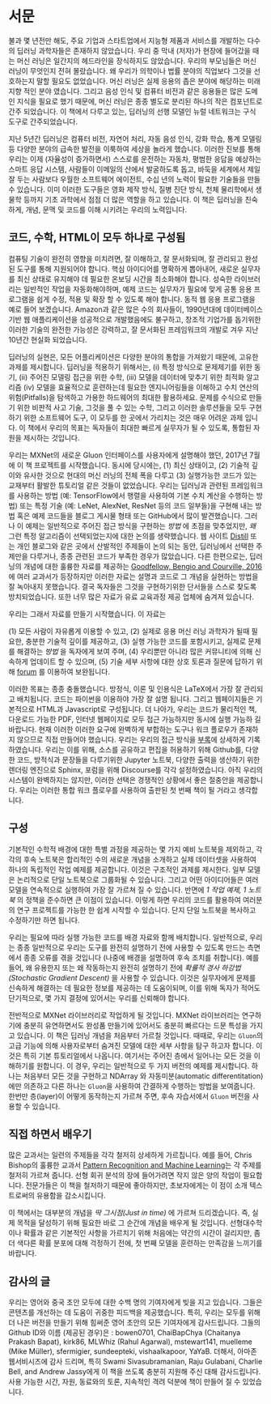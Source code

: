 # 서문

불과 몇 년전만 해도, 주요 기업과 스타트업에서 지능형 제품과 서비스를 개발하는 다수의 딥러닝 과학자들은 존재하지 않았습니다. 우리 중 막내 (저자)가 현장에 들어갔을 때는 머신 러닝은 일간지의 헤드라인을 장식하지도 않았습니다. 우리의 부모님들은 머신 러닝이 무엇인지 전혀 몰랐습니다. 왜 우리가 의학이나 법률 분야의 직업보다 그것을 선호하는지 말할  필요도 없었습니다. 머신 러닝은 실제 응용의 좁은 분야에 해당하는 미래지향 적인 분야 였습니다. 그리고 음성 인식 및 컴퓨터 비전과 같은 응용들은  많은 도메인 지식을 필요로 했기 때문에, 머신 러닝은 종종 별도로 분리된 하나의 작은 컴포넌트로 간주 되었습니다. 이 책에서 다루고 있는, 딥러닝의 선행 모델인 뉴럴 네트워크는 구식 도구로 간주되었습니다. 

지난 5년간 딥러닝은 컴퓨터 비전, 자연어 처리, 자동 음성 인식, 강화 학습, 통계 모델링 등 다양한 분야의 급속한 발전을 이룩하여 세상을 놀라게 했습니다. 이러한 진보를 통해 우리는 이제 (자율성이 증가하면서) 스스로를 운전하는 자동차, 평범한 응답을 예상하는 스마트 응답 시스템, 사람들이 이메일의 산에서 발굴하도록 돕고, 바둑을 세계에서 제일 잘 두는 사람보다 우월한 소프트웨어 에이전트, 수십 년의 노력이 필요한 기술들을 만들 수 있습니다. 이미 이러한 도구들은 영화 제작 방식, 질병 진단 방식, 천체 물리학에서 생물학 등까지 기초 과학에서 점점 더 많은 역할을 하고 있습니다. 이 책은 딥러닝을 친숙하게, 개념, 문맥 및 코드를 이해 시키려는 우리의 노력입니다.


## 코드, 수학, HTML이 모두 하나로 구성됨

컴퓨팅 기술이 완전히 영향을 미치려면, 잘 이해하고, 잘 문서화되며, 잘 관리되고 완성된 도구를 통해 지원되어야 합니다. 핵심 아이디어를 명확하게 뽑아내어, 새로운 실무자를 최신 상태로 유지해야 데 필요한 온보딩 시간을 최소화해야 합니다. 성숙한 라이브러리는 일반적인 작업을 자동화해야하며, 예제 코드는 실무자가 필요에 맞게 공통 응용 프로그램을 쉽게 수정, 적용 및 확장 할 수 있도록 해야 합니다. 동적 웹 응용 프로그램을 예로 들어 보겠습니다. Amazon과 같은 많은 수의 회사들이, 1990년대에 데이터베이스 기반 웹 애플리케이션을 성공적으로 개발했음에도 불구하고, 창조적 기업가를 돕기위한 이러한 기술의 완전한 가능성은 강력하고, 잘 문서화된 프레임워크의 개발로 겨우 지난 10년간 현실화 되었습니다.

딥러닝의 실현은, 모든 어플리케이션은 다양한 분야의 통합을 가져왔기 때문에, 고유한 과제를 제시합니다. 딥러닝을 적용하기 위해서는, (i) 특정 방식으로 문제제기를 위한 동기, (ii) 주어진 모델링 접근을 위한 수학, (iii) 모델을 데이터에 맞추기 위한 최적화 알고리즘 (iv) 모델을 효율적으로 훈련하는데 필요한 엔지니어링들을 이해하고 수치 연산의 위험(Pitfalls)을 탐색하고 가용한 하드웨어의 최대한 활용하세요. 문제를 수식으로 만들기 위한 비판적 사고 기술, 그것을 풀 수 있는 수학, 그리고 이러한 솔루션들을 모두 구현하기 위한 소프트웨어 도구, 이 모두를 한 곳에서 가리치는 것은 매우 어려운 과제 입니다. 이 책에서 우리의 목표는 독자들이 최대한 빠르게 실무자가 될 수 있도록, 통합된 자원을 제시하는 것입니다.

우리는 MXNet의 새로운 Gluon 인터페이스를 사용자에게 설명해야 했던, 2017년 7월에 이 책 프로젝트를 시작했습니다. 동시에 당시에는, (1) 최신 상태이고, (2) 기술적 깊이와 유사한 것으로 현대의 머신 러닝의 전체 폭을 다루고 (3) 실행가능한 코드가 있는 교재부터 활발한 튜토리얼 같은 것들이 없었습니다. 우리는 딥러닝과 관련된 프레임워크를 사용하는 방법 (예: TensorFlow에서 행렬을 사용하여 기본 수치 계산을 수행하는 방법) 또는 특정 기술 (예: LeNet, AlexNet, ResNet 등의 코드 일부들)을 구현해 내는 방법 혹은 예제 코드들을 블로그 게시물 형태 또는 GitHub에서 많이 발견했습니다. 그러나 이 예제는 일반적으로 주어진 접근 방식을 구현하는 *방법* 에 초점을 맞추었지만, *왜* 그런 특정 알고리즘이 선택되었는지에 대한 논의를 생략했습니다. 웹 사이트 [Distill](http://distill.pub) 또는 개인 블로그와 같은 곳에서 산발적인 주제들이 논의 되는 동안, 딥러닝에서 선택한 주제만을 다루거나, 종종 관련된 코드가 부족한 경우가 많았습니다. 다른 한편으로는, 딥러닝의 개념에 대한 훌륭한 자료를 제공하는 [Goodfellow, Bengio and Courville, 2016](https://www.deeplearningbook.org/)에 여러 교과서가 등장하지만 이러한 자료는 설명과 코드로 그 개념을 실현하는 방법을 잘 녹아내지 못했습니다. 결국 독자들은 그것을 구현하기위한 단서들을 스스로 찾도록 방치되었습니다. 또한 너무 많은 자료가 유료 교육과정 제공 업체에 숨겨져 있습니다.

우리는 그래서 자료를 만들기 시작했습니다. 이 자료는 

(1) 모든 사람이 자유롭게 이용할 수 있고, 
(2) 실제로 응용 머신 러닝 과학자가 될때 필요한, 충분한 기술적 깊이를 제공하고, 
(3) 실행 가능한 코드를 포함시키고, 실제로 문제를 해결하는 *방법* 을 독자에게 보여 주며, 
(4) 우리뿐만 아니라 많은 커뮤니티에 의해 신속하게 업데이트 할 수 있으며,
(5) 기술 세부 사항에 대한 상호 토론과 질문에 답하기 위해 [forum](http://discuss.mxnet.io) 를 이용하여 보완됩니다.

이러한 목표는 종종 충돌했습니다. 방정식, 이론 및 인용식은 LaTeX에서 가장 잘 관리되고 배치됩니다. 코드는 파이썬을 이용하야 가장 잘 설명 됩니다. 그리고 웹페이지들은 기본적으로 HTML과 Javascript로 구성됩니다. 더 나아가, 우리는 코드가 물리적인 책, 다운로드 가능한 PDF, 인터넷 웹페이지로 모두 접근 가능하지만 동시에 실행 가능하 길 바랍니다. 현재 이러한 이러한 요구에 완벽하게 부합하는 도구나 워크 플로우가 존재하지 않으므로 직접 만들어야 했습니다. 우리는 우리의 접근 방식을 [부록](../chapter_appendix/how-to-contribute.md)에 상세하게 기록하였습니다. 우리는 이를 위해, 소스를 공유하고 편집을 허용하기 위해 Github를, 다양한 코드, 방적식과 문장들을 다루기위한 Jupyter 노트북, 다양한 출력을 생산하기 위한 렌더링 엔진으로 Sphinx, 포럼을 위해 Discourse를 각각 설정하였습니다. 아직 우리의 시스템이 완벽하지는 않지만, 이러한 선택은 경쟁적인 상황에서 좋은 절충안을 제공합니다. 우리는 이러한 통합 워크 플로우를 사용하여 출판된 첫 번째 책이 될 거라고  생각합니다.

## 구성

기본적인 수학적 배경에 대한 특별 과정을 제공하는 몇 가지 예비 노트북을 제외하고, 각각의 후속 노트북은 합리적인 수의 새로운 개념을 소개하고 실제 데이터셋을 사용하여 하나의 독립적인 작업 예제를 제공합니다. 이것은 구조적인 과제를 제시한다. 일부 모델은 논리적으로 단일 노트북으로 그룹화될 수 있습니다. 그리고 어떤 아이디어들은 여러 모델을 연속적으로 실행하여 가장 잘 가르쳐 질 수 있습니다. 반면에 *1 작업 예제, 1 노트북* 의 정책을 준수하면 큰 이점이 있습니다. 이렇게 하면 우리의 코드를 활용하여 여러분의 연구 프로젝트를 가능한 한 쉽게 시작할 수 있습니다. 단지 단일 노트북을 복사하고 수정하기만 하면 됩니다.

우리는 필요에 따라 실행 가능한 코드를 배경 자료와 함께 배치합니다. 일반적으로, 우리는 종종 일반적으로 우리는 도구를 완전히 설명하기 전에 사용할 수 있도록 만드는 측면에서 종종 오류를 겪을 것입니다 (나중에 배경을 설명하여 후속 조치를 취합니다). 예를 들어, 왜 유용한지 또는 왜 작동하는지 완전히 설명하기 전에 *확률적 경사 하강법(Stochastic Gradient Descent)* 을 사용할 수 있습니다. 이것은 실무자에게 문제를 신속하게 해결하는 데 필요한 정보를 제공하는 데 도움이되며, 이를 위해 독자가 적어도 단기적으로, 몇 가지 결정에 있어서는 우리를 신뢰해야 합니다.

전반적으로 MXNet 라이브러리로 작업하게 될 것입니다. MXNet 라이브러리는 연구하기에 충분히 유연하면서도 완성품 만들기에 있어서도 충분히 빠르다는 드문 특성을 가지고 있습니다. 이 책은 딥러닝 개념을 처음부터 가르칠 것입니다. 때때로, 우리는 ``Gluon``의 고급 기능에 의해 사용자로부터 숨겨진 모델에 대한 세부 사항을 탐구 하고자 합니다. 이것은 특히 기본 
튜토리얼에서 나옵니다. 여기서는 주어진 층에서 일어나는 모든 것을 이해하기를 원합니다. 이 경우, 우리는 일반적으로 두 가지 버전의 예제를 제시합니다. 하나는 처음부터 모든 것을 구현하고 NDArray 와 자동미분(automatic differentitation)에만 의존하고 다른 하나는 ``Gluon``을 사용하여 간결하게 수행하는 방법을 보여줍니다. 한번만 층(layer)이 어떻게 동작하는지 가르쳐 주면, 후속 자습서에서 ``Gluon`` 버전을 사용할 수 있습니다.

## 직접 하면서 배우기

많은 교과서는 일련의 주제들을 각각 철저히 상세하게 가르칩니다. 예를 들어, Chris Bishop의 훌륭한 교과서 [Pattern Recognition and Machine Learning](https://www.amazon.com/Pattern-Recognition-Learning-Information-Statistics/dp/0387310738)는 각 주제를 철저히 가르쳐 줍니다. 선형 회귀 분석의 장에 들어가려면 작지 않은 양의 작업이 필요합니다. 전문가들은 이 책을 철저하기 때문에 좋아하지만, 초보자에게는 이 점이 소개 텍스트로써의 유용함을 감소시킵니다.

이 책에서는 대부분의 개념을 *딱 그시점(Just in time)* 에 가르쳐 드리겠습니다. 즉, 실제 목적을 달성하기 위해 필요한 바로 그 순간에 개념을 배우게 될 것입니다. 선형대수학이나 확률과 같은 기본적인 사항을 가르치기 위해 처음에는 약간의 시간이 걸리지만, 좀 더 색다른 확률 분포에 대해 걱정하기 전에, 첫 번째 모델을 훈련하는 만족감을 느끼기를 바랍니다. 

## 감사의 글

우리는 영어와 중국 초안 모두에 대한 수백 명의 기여자에게 빚을 지고 있습니다. 그들은 콘텐츠를 개선하는 데 도움이 귀중한 피드백을 제공했습니다. 특히, 우리는 모두를 위해 더 나은 버전을 만들기 위해 힘써준 영어 초안의 모든 기여자에게 감사드립니다. 그들의 Github ID와 이름 (제공된 경우)은 : bowen0701, ChaiBapChya (Chaitanya Prakash Bapat), kirk86, MLWhiz (Rahul Agarwal), mstewart141, muelleme (Mike Müller), sfermigier, sundeepteki, vishaalkapoor, YaYaB. 더해서, 아마존 웹서비시즈에 감사 드리며, 특히 Swami Sivasubramanian, Raju Gulabani, Charlie Bell, and Andrew Jassy에게 이 책을 쓰도록 충분히 지원해 주신  대해 감사드립니다. 사용 가능한 시간, 자원, 동료와의 토론, 지속적인 격려 덕분에 책이 만들어 질 수 있었습니다.
